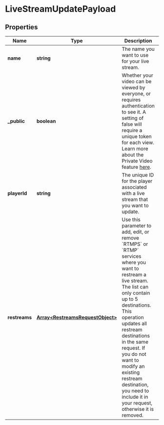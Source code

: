 
# LiveStreamUpdatePayload

## Properties

Name | Type | Description | Notes
------------ | ------------- | ------------- | -------------
**name** | **string** | The name you want to use for your live stream. |  [optional]
**_public** | **boolean** | Whether your video can be viewed by everyone, or requires authentication to see it. A setting of false will require a unique token for each view. Learn more about the Private Video feature [here](https://docs.api.video/delivery/video-privacy-access-management). |  [optional]
**playerId** | **string** | The unique ID for the player associated with a live stream that you want to update. |  [optional]
**restreams** | [**Array&lt;RestreamsRequestObject&gt;**](RestreamsRequestObject.md) | Use this parameter to add, edit, or remove &#x60;RTMPS&#x60; or &#x60;RTMP&#x60; services where you want to restream a live stream. The list can only contain up to 5 destinations. This operation updates all restream destinations in the same request. If you do not want to modify an existing restream destination, you need to include it in your request, otherwise it is removed. |  [optional]



